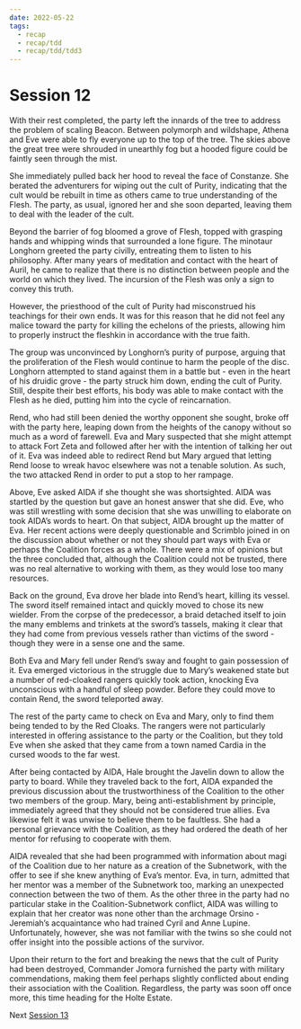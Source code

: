 ```yaml
---
date: 2022-05-22
tags:
  - recap
  - recap/tdd
  - recap/tdd/tdd3
---
```

# Session 12

With their rest completed, the party left the innards of the tree to address the problem of scaling Beacon. Between polymorph and wildshape, Athena and Eve were able to fly everyone up to the top of the tree. The skies above the great tree were shrouded in unearthly fog but a hooded figure could be faintly seen through the mist.

She immediately pulled back her hood to reveal the face of Constanze. She berated the adventurers for wiping out the cult of Purity, indicating that the cult would be rebuilt in time as others came to true understanding of the Flesh.  The party, as usual, ignored her and she soon departed, leaving them to deal with the leader of the cult.

Beyond the barrier of fog bloomed a grove of Flesh, topped with grasping hands and whipping winds that surrounded a lone figure. The minotaur Longhorn greeted the party civilly, entreating them to listen to his philosophy. After many years of meditation and contact with the heart of Auril, he came to realize that there is no distinction between people and the world on which they lived. The incursion of the Flesh was only a sign to convey this truth.

However, the priesthood of the cult of Purity had misconstrued his teachings for their own ends. It was for this reason that he did not feel any malice toward the party for killing the echelons of the priests, allowing him to properly instruct the fleshkin in accordance with the true faith.

The group was unconvinced by Longhorn’s purity of purpose, arguing that the proliferation of the Flesh would continue to harm the people of the disc. Longhorn attempted to stand against them in a battle but - even in the heart of his druidic grove - the party struck him down, ending the cult of Purity. Still, despite their best efforts, his body was able to make contact with the Flesh as he died, putting him into the cycle of reincarnation.

Rend, who had still been denied the worthy opponent she sought, broke off with the party here, leaping down from the heights of the canopy without so much as a word of farewell. Eva and Mary suspected that she might attempt to attack Fort Zeta and followed after her with the intention of talking her out of it. Eva was indeed able to redirect Rend but Mary argued that letting Rend loose to wreak havoc elsewhere was not a tenable solution. As such, the two attacked Rend in order to put a stop to her rampage.

Above, Eve asked AIDA if she thought she was shortsighted. AIDA was startled by the question but gave an honest answer that she did. Eve, who was still wrestling with some decision that she was unwilling to elaborate on took AIDA’s words to heart. On that subject, AIDA brought up the matter of Eva. Her recent actions were deeply questionable and Scrimblo joined in on the discussion about whether or not they should part ways with Eva or perhaps the Coalition forces as a whole. There were a mix of opinions but the three concluded that, although the Coalition could not be trusted, there was no real alternative to working with them, as they would lose too many resources.

Back on the ground, Eva drove her blade into Rend’s heart, killing its vessel. The sword itself remained intact and quickly moved to chose its new wielder. From the corpse of the predecessor, a braid detached itself to join the many emblems and trinkets at the sword’s tassels, making it clear that they had come from previous vessels rather than victims of the sword - though they were in a sense one and the same.

Both Eva and Mary fell under Rend’s sway and fought to gain possession of it. Eva emerged victorious in the struggle due to Mary’s weakened state but a number of red-cloaked rangers quickly took action, knocking Eva unconscious with a handful of sleep powder. Before they could move to contain Rend, the sword teleported away.

The rest of the party came to check on Eva and Mary, only to find them being tended to by the Red Cloaks. The rangers were not particularly interested in offering assistance to the party or the Coalition, but they told Eve when she asked that they came from a town named Cardia in the cursed woods to the far west.

After being contacted by AIDA, Hale brought the Javelin down to allow the party to board. While they traveled back to the fort, AIDA expanded the previous discussion about the trustworthiness of the Coalition to the other two members of the group. Mary, being anti-establishment by principle, immediately agreed that they should not be considered true allies. Eva likewise felt it was unwise to believe them to be faultless. She had a personal grievance with the Coalition, as they had ordered the death of her mentor for refusing to cooperate with them.

AIDA revealed that she had been programmed with information about magi of the Coalition due to her nature as a creation of the Subnetwork, with the offer to see if she knew anything of Eva’s mentor. Eva, in turn, admitted that her mentor was a member of the Subnetwork too, marking an unexpected connection between the two of them. As the other three in the party had no particular stake in the Coalition-Subnetwork conflict, AIDA was willing to explain that her creator was none other than the archmage Orsino - Jeremiah’s acquaintance who had trained Cyril and Anne Lupine. Unfortunately, however, she was not familiar with the twins so she could not offer insight into the possible actions of the survivor.

Upon their return to the fort and breaking the news that the cult of Purity had been destroyed, Commander Jomora furnished the party with military commendations, making them feel perhaps slightly conflicted about ending their association with the Coalition. Regardless, the party was soon off once more, this time heading for the Holte Estate.

Next
[Session 13](Recaps/Auril%20Adventures/Campaign%203%20-%20A%20Wasteland%20of%20Flesh/Session%2013.md)